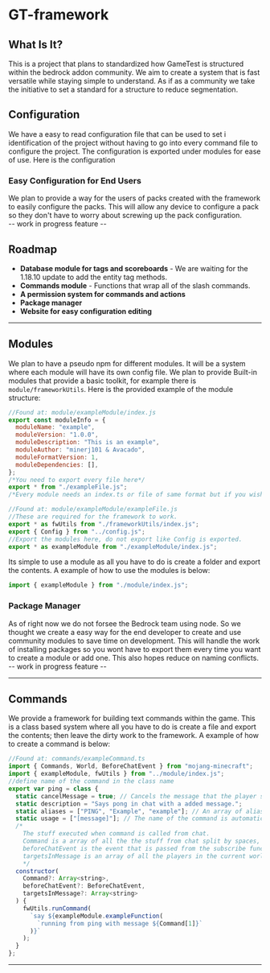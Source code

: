 # GT-framework

## What Is It?

This is a project that plans to standardized how GameTest is structured within the bedrock addon community. We aim to create a system that is fast versatile while staying simple to understand. As if as a community we take the initiative to set a standard for a structure to reduce segmentation.

## Configuration

We have a easy to read configuration file that can be used to set i identification of the project without having to go into every command file to configure the project. The configuration is exported under modules for ease of use. Here is the configuration

### Easy Configuration for End Users

We plan to provide a way for the users of packs created with the framework to easily configure the packs. This will allow any device to configure a pack so they don't have to worry about screwing up the pack configuration.<br /> -- work in progress feature --

## Roadmap

- **Database module for tags and scoreboards** - We are waiting for the 1.18.10 update to add the entity tag methods.
- **Commands module** - Functions that wrap all of the slash commands.
- **A permission system for commands and actions**
- **Package manager**
- **Website for easy configuration editing**

---

## Modules

We plan to have a pseudo npm for different modules. It will be a system where each module will have its own config file. We plan to provide Built-in modules that provide a basic toolkit, for example there is `module/frameworkUtils`. Here is the provided example of the module structure:
<br />

```js
//Found at: module/exampleModule/index.js
export const moduleInfo = {
  moduleName: "example",
  moduleVersion: "1.0.0",
  moduleDescription: "This is an example",
  moduleAuthor: "minerj101 & Avacado",
  moduleFormatVersion: 1,
  moduleDependencies: [],
};
/*You need to export every file here*/
export * from "./exampleFile.js";
/*Every module needs an index.ts or file of same format but if you wish to use a different file name specify in ../index.ts*/
```

```js
//Found at: module/exampleModule/exampleFile.js
//These are required for the framework to work.
export * as fwUtils from "./frameworkUtils/index.js";
export { Config } from "../config.js";
//Export the modules here, do not export like Config is exported.
export * as exampleModule from "./exampleModule/index.js";
```

Its simple to use a module as all you have to do is create a folder and export the contents. A example of how to use the modules is below:

```js
import { exampleModule } from "./module/index.js";
```

### Package Manager

As of right now we do not forsee the Bedrock team using node. So we thought we create a easy way for the end developer to create and use community modules to save time on development. This will handle the work of installing packages so you wont have to export them every time you want to create a module or add one. This also hopes reduce on naming conflicts.
<br />
-- work in progress feature --

---

## Commands

We provide a framework for building text commands within the game. This is a class based system where all you have to do is create a file and export the contents; then leave the dirty work to the framework. A example of how to create a command is below:

```js
//Found at: commands/exampleCommand.ts
import { Commands, World, BeforeChatEvent } from "mojang-minecraft";
import { exampleModule, fwUtils } from "../module/index.js";
//define name of the command in the class name
export var ping = class {
  static cancelMessage = true; // Cancels the message that the player sends for the command to sent to chat.
  static description = "Says pong in chat with a added message.";
  static aliases = ["PING", "Example", "example"]; // An array of aliases for the command.
  static usage = ["[message]"]; // The name of the command is automatically added to the usage.
  /*
    The stuff executed when command is called from chat.
    Command is a array of all the the stuff from chat split by spaces, the first element is the command name.
    beforeChatEvent is the event that is passed from the subscribe function.
    targetsInMessage is an array of all the players in the current world that appear in the message sent.
    */
  constructor(
    Command?: Array<string>,
    beforeChatEvent?: BeforeChatEvent,
    targetsInMessage?: Array<string>
  ) {
    fwUtils.runCommand(
      `say ${exampleModule.exampleFunction(
        `running from ping with message ${Command[1]}`
      )}`
    );
  }
};
```

---

